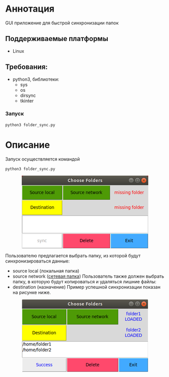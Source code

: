 # Аннотация
GUI приложение для быстрой синхронизации папок

## Поддерживаемые платформы
* Linux 

## Требования:
* python3, библиотеки:
  * sys
  * os
  * dirsync
  * tkinter

### Запуск
```
python3 folder_sync.py
```

# Описание
Запуск осуществляется командой
```
python3 folder_sync.py
```
<p align="center">
<img src="images/1.png" align="center"/></p>

Пользователю предлагается выбрать папку, из которой будут синхронизироваться данные: 
* source local (локальная папка)
* source network ([сетевая папка](https://gitlab.com/agaltsev.stas/folder-sync/-/wikis/%D0%9C%D0%BE%D0%BD%D1%82%D0%B8%D1%80%D0%BE%D0%B2%D0%B0%D0%BD%D0%B8%D0%B5-%D1%81%D0%B5%D1%82%D0%B5%D0%B2%D0%BE%D0%B9-%D0%BF%D0%B0%D0%BF%D0%BA%D0%B8))
Пользователь также должен выбрать папку, в которую будут копироваться и удаляться лишние файлы:
* destination (назначение)
Пример успешной синхронизации показан на рисунке ниже.
<p align="center">
<img src="images/2.png" align="center"/></p>


